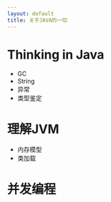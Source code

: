 ```yaml
---
layout: default
title: 关于JAVA的一切
---
```


# Thinking in Java
* GC
* String
* 异常
* 类型鉴定

# 理解JVM
* 内存模型
* 类加载

# 并发编程
